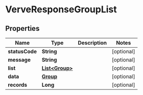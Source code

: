 
# VerveResponseGroupList

## Properties
Name | Type | Description | Notes
------------ | ------------- | ------------- | -------------
**statusCode** | **String** |  |  [optional]
**message** | **String** |  |  [optional]
**list** | [**List&lt;Group&gt;**](Group.md) |  |  [optional]
**data** | [**Group**](Group.md) |  |  [optional]
**records** | **Long** |  |  [optional]



